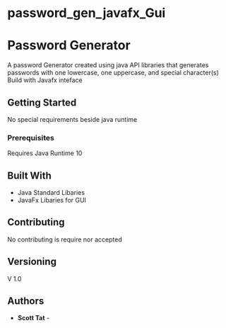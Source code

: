 # password_gen_javafx_Gui
# Password Generator
A password Generator created using java API libraries that generates passwords with one lowercase, one uppercase, and special character(s)
Build with Javafx inteface
## Getting Started
No special requirements beside java runtime


### Prerequisites
Requires Java Runtime 10





## Built With

* Java Standard Libaries 
* JavaFx Libaries for GUI

## Contributing
No contributing is require nor accepted

## Versioning
V 1.0


## Authors

* **Scott Tat** - 
